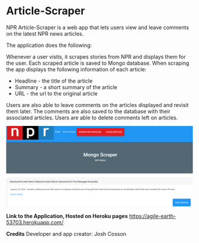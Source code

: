 # Article-Scraper

NPR Article-Scraper is a web app that lets users view and leave comments on the latest NPR news articles.

The application does the following:

Whenever a user visits, it scrapes stories from NPR and displays them for the user. Each scraped article is saved to Mongo database. When scraping the app displays the following information of each article:

- Headline - the title of the article
- Summary - a short summary of the article
- URL - the url to the original article

Users are also able to leave comments on the articles displayed and revisit them later. The comments are also saved to the database with their associated articles. Users are able to delete comments left on articles.

![](articleScraper.PNG)

**Link to the Application, Hosted on Heroku pages**
https://agile-earth-53703.herokuapp.com/

**Credits**
Developer and app creator: Josh Cosson
